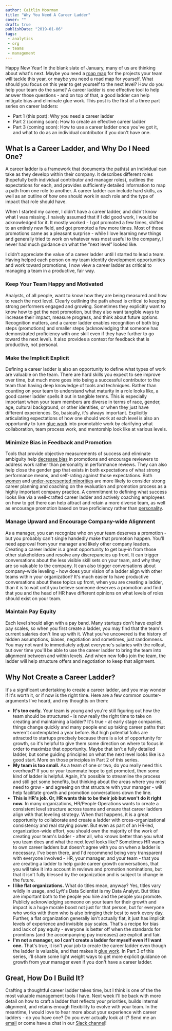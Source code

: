 ```yaml
---
author: Caitlin Moorman
title: "Why You Need A Career Ladder"
cover: ""
draft: true
publishDate: "2019-01-06"
tags:
 - analytics
 - org
 - teams
 - management
---
```


Happy New Year! In the blank slate of January, many of us are thinking about what's next. Maybe you need a [roap map](https://www.locallyoptimistic.com/post/roadmap/) for the projects your team will tackle this year, or maybe you need a road map for yourself. What should you focus on this year to get yourself to the next level? How do you help your team do the same? A career ladder is one effective tool to help answer those questions - and on top of that, a good ladder can help mitigate bias and eliminate glue work. This post is the first of a three part series on career ladders:
- Part 1 (this post): Why you need a career ladder
- Part 2 (coming soon): How to create an effective career ladder
- Part 3 (coming soon): How to use a career ladder once you've got it, and what to do as an individual contributor if you don't have one.


<!--more-->

## What Is a Career Ladder, and Why Do I Need One?
A career ladder is a framework that documents the path(s) an individual can take as they develop within their company. It describes different roles (hopefully both individual contributor and manager roles), outlines the expectations for each, and provides sufficiently detailed information to map a path from one role to another. A career ladder can include hard skills, as well as an outline of *how* one should work in each role and the type of impact that role should have.

When I started my career, I didn’t have a career ladder, and didn't know what I was missing. I naively assumed that if I did good work, I would be acknowledged for it. It mostly worked - I got promoted a few times, shifted to an entirely new field, and got promoted a few more times. Most of those promotions came as a pleasant surprise - while I love learning new things and generally tried to work on whatever was most useful to the company, I never had much guidance on what the “next level” looked like.

I didn’t appreciate the value of a career ladder until I started to lead a team. Having helped each person on my team identify development opportunities and work toward promotions, I now view a career ladder as critical to managing a team in a productive, fair way.

### Keep Your Team Happy and Motivated
Analysts, of all people, want to know how they are being measured and how to reach the next level. Clearly outlining the path ahead is critical to keeping strong performers engaged and growing. Sometimes they explicitly want to know how to get the next promotion, but they also want tangible ways to increase their impact, measure progress, and think about future options. Recognition matters, and a career ladder enables recognition of both big steps (promotions) and smaller steps (acknowledging that someone has demonstrated proficiency with one skill even if they have further to go toward the next level). It also provides a context for feedback that is productive, not personal.

### Make the Implicit Explicit
Defining a career ladder is also an opportunity to define what types of work are valuable on the team. There are hard skills you expect to see improve over time, but much more goes into being a successful contributor to the team than having deep knowledge of tools and techniques. Rather than counting on your team to understand what maturity in a role looks like, a good career ladder spells it out in tangible terms. This is especially important when your team members are diverse in terms of race, gender, age, cultural background, or other identities, or when they just have different experiences. So, basically, it's always important. Explicitly articulating expectations of how one should work at each level is also an opportunity to turn [glue work](https://www.locallyoptimistic.com/post/glue-work/) into promotable work by clarifying what collaboration, team process work, and mentorship look like at various levels.

### Minimize Bias in Feedback and Promotion
Tools that provide objective measurements of success and eliminate ambiguity help [decrease bias](https://www.futurity.org/gender-inequality-small-wins-1636392/) in promotions and encourage reviewers to address work rather than personality in performance reviews. They can also help close the gender gap that exists in both expectations of what strong performance means, and self-rating against those expectations. Both [women](https://anitab.org/wp-content/uploads/2013/12/Climbing_the_Technical_Ladder.pdf) and [under-represented minorities](https://www.exponentialtalent.com/uploads/1/6/8/4/16841408/abi-obstacles-solutions-for-underrepresented-in-tech.pdf) are more likely to consider strong career planning and coaching on the evaluation and promotion process as a highly important company practice. A commitment to defining what success looks like via a well-crafted career ladder and actively coaching employees on how to get there can help attract and retain a more diverse team, as well as encourage promotion based on true proficiency rather than [personality](https://www.nytimes.com/2019/08/22/smarter-living/inclusivity-diversity-personality-assessements-myers-briggs.html).

### Manage Upward and Encourage Company-wide Alignment
As a manager, you can recognize who on your team deserves a promotion - but you probably can't single handedly make that promotion happen. You'll need approval from your manager and likely other company leaders. Creating a career ladder is a great opportunity to get buy-in from those other stakeholders and resolve any discrepancies up front. It can trigger conversations about the less visible skill sets on your team, and why they are so valuable to the company. It can also trigger conversations about company-wide leveling - how does your vision of a ladder align with other teams within your organization? It's much easier to have productive conversations about these topics up front, when you are creating a ladder, than it is to wait until you believe someone deserves a promotion and find that you and the head of HR have different opinions on what levels of roles should exist on your team.

### Maintain Pay Equity
Each level should align with a pay band. Many startups don't have explicit pay scales, so when you first create a ladder, you may find that the team's current salaries don't line up with it. What you've uncovered is the history of hidden assumptions, biases, negotiation and sometimes, just randomness. You may not want to immediately adjust everyone's salaries with the rollout, but over time you'll be able to use the career ladder to bring the team into alignment between and within levels. And when new folks join the team, the ladder will help structure offers and negotiation to keep that alignment.

## Why Not Create a Career Ladder?
It's a significant undertaking to create a career ladder, and you may wonder if it's worth it, or if now is the right time. Here are a few common counter-arguments I've heard, and my thoughts on them:
- **It's too early.** Your team is young and you're still figuring out how the team should be structured - is now really the right time to take on creating and maintaining a ladder? It's true - at early stage companies, things change quickly and many people end up taking career paths that weren't contemplated a year before. But high potential folks are attracted to startups precisely because there is a lot of opportunity for growth, so it's helpful to give them some direction on where to focus in order to maximize that opportunity. Maybe that isn't a fully detailed ladder, but some guiding principles on what the next level looks like is a good start. More on those principles in Part 2 of this series.
- **My team is too small.** As a team of one or two, do you really need this overhead? If you or your teammate hope to get promoted, then some kind of ladder is helpful. Again, it's possible to streamline the process and still get some benefits, but thinking about the areas where you most need to grow - and agreeing on that structure with your manager - will help facilitate growth and promotion conversations down the line.
- **This is HR's job. Or, HR wants this to be their job but won't do it right now.** In many organizations, HR/People Operations wants to create a consistent level structure across teams and ensure that career ladders align with that leveling strategy. When that happens, it is a great opportunity to collaborate and create a ladder with cross-organizational consistency and real staying power. But even as part of an HR-led, organization-wide effort, you should own the majority of the work of creating your team's ladder - after all, who knows better than you what you team does and what the next level looks like?
Sometimes HR wants to own career ladders but doesn't agree with you on when a ladder is necessary. I've been there, and I'd recommend being very transparent with everyone involved - HR, your manager, and your team - that you are creating a ladder to help guide career growth conversations, that you will take it into account in reviews and promotion nominations, but that it isn't fully blessed by the organization and is subject to change in the future.
- **I like flat organizations.** What do titles mean, anyway? Yes, titles vary wildly in usage, and Lyft's Data Scientist is my Data Analyst. But titles are important both to the people you hire and the people you promote. Publicly acknowledging someone on your team for their growth and impact is a huge morale boost not just for that person, but for everyone who works with them who is also bringing their best to work every day. Further, a flat organization generally isn't actually flat, it just has implicit levels of experience and invisible pay scales. That's a recipe for bias and lack of pay equity - everyone is better off when the standards for promtions (and the accompanying pay increases) are explicit and fair.
- **I'm not a manager, so I can't create a ladder for myself even if I want one.** That's true, it isn't your job to create the career ladder even though the ladder is valuable, and that makes it [glue work](https://www.locallyoptimistic.com/post/glue-work/). In Part 3 of this series, I'll share some light weight ways to get more explicit guidance on growth from your manager even if you don't have a career ladder.

## Great, How Do I Build It?
Crafting a thoughtful career ladder takes time, but I think is one of the the most valuable management tools I have. Next week I'll be back with more detail on how to craft a ladder that reflects your priorities, builds internal alignment, and retains enough flexibility to evolve with your team. In the meantime, I would love to hear more about your experience with career ladders - do you have one? Do you ever actually look at it? Send me an [email](mailto:caitlinmoorman@gmail.com) or come have a chat in our [Slack channel](https://www.locallyoptimistic.com/community/)!
